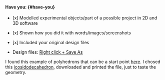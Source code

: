 #### Have you: {#have-you}

* \[x\] Modelled experimental objects/part of a possible project in 2D and 3D software

* \[x\] Shown how you did it with words/images/screenshots

* \[x\] Included your original design files

* Design files: [Right click + Save As](http://archive.fabacademy.org/archives/2017/fablabwgtn/students/457/uploads/tamahka.zip)

I found this example of polyhedrons that can be a start point [here](http://www.korthalsaltes.com). I chosed this [icosidodecahedron](http://www.korthalsaltes.com/model.php?name_en=icosidodecahedron), downloaded and printed the file, just to taste the geometry. 

